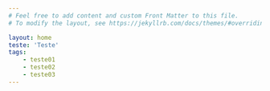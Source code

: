 ```yaml
---
# Feel free to add content and custom Front Matter to this file.
# To modify the layout, see https://jekyllrb.com/docs/themes/#overriding-theme-defaults

layout: home
teste: 'Teste'
tags:
    - teste01
    - teste02
    - teste03
---
```

